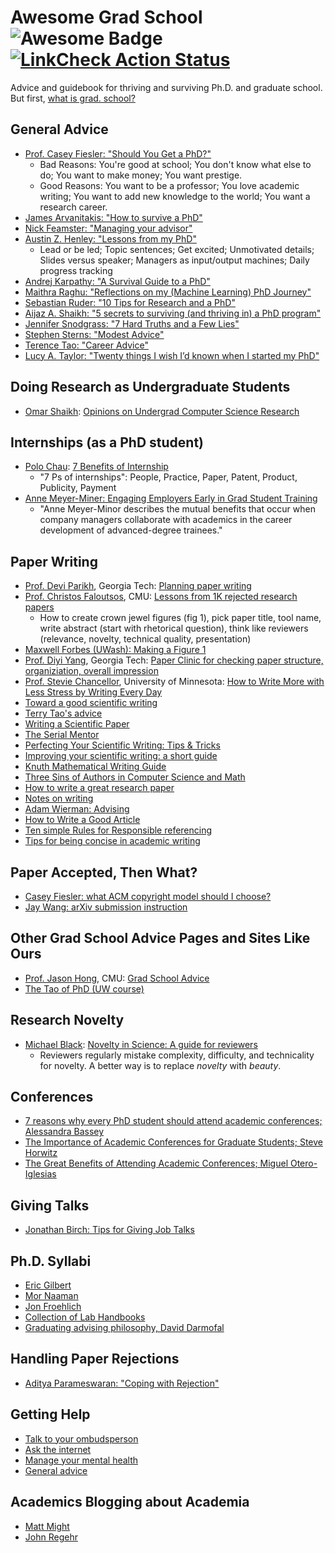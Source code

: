 # Awesome Grad School <img src="https://cdn.rawgit.com/sindresorhus/awesome/d7305f38d29fed78fa85652e3a63e154dd8e8829/media/badge.svg" alt="Awesome Badge"/> [![LinkCheck Action Status](https://github.com/poloclub/awesome-grad-school/workflows/LinkChecker/badge.svg)](https://github.com/poloclub/awesome-grad-school/actions)

Advice and guidebook for thriving and surviving Ph.D. and graduate school. But first, [what is grad. school?](https://matt.might.net/articles/phd-school-in-pictures/)

## General Advice
* [Prof. Casey Fiesler: "Should You Get a PhD?"](https://youtu.be/p4QiJNPSdWs)
  * Bad Reasons: You're good at school; You don't know what else to do; You want to make money; You want prestige.
  * Good Reasons: You want to be a professor; You love academic writing; You want to add new knowledge to the world; You want a research career. 
* [James Arvanitakis: "How to survive a PhD"](https://www.jamesarvanitakis.net/how-to-survive-a-phd-22-tips-from-the-dean-of-graduate-studies/)
* [Nick Feamster: "Managing your advisor"](https://medium.com/great-research/managing-your-advisor-bb9060f4f8ce)
* [Austin Z. Henley: "Lessons from my PhD"](https://web.eecs.utk.edu/~azh/blog/lessonsfrommyphd.html)
  * Lead or be led; Topic sentences; Get excited; Unmotivated details; Slides versus speaker; Managers as input/output machines; Daily progress tracking
* [Andrej Karpathy: "A Survival Guide to a PhD"](http://karpathy.github.io/2016/09/07/phd/)
* [Maithra Raghu: "Reflections on my (Machine Learning) PhD Journey"](https://maithraraghu.com/blog/2020/Reflections_on_my_Machine_Learning_PhD_Journey/)
* [Sebastian Ruder: "10 Tips for Research and a PhD"](https://ruder.io/10-tips-for-research-and-a-phd/)
* [Aijaz A. Shaikh: "5 secrets to surviving (and thriving in) a PhD program"](https://www.elsevier.com/connect/5-secrets-to-surviving-and-progressing-in-a-phd-program)
* [Jennifer Snodgrass: "7 Hard Truths and a Few Lies"](https://www.insidehighered.com/advice/2021/11/18/truths-about-academic-career-people-often-dont-share-opinion)
* [Stephen Sterns: "Modest Advice"](https://stearnslab.yale.edu/modest-advice)
* [Terence Tao: "Career Advice"](https://terrytao.wordpress.com/career-advice/)
* [Lucy A. Taylor: "Twenty things I wish I’d known when I started my PhD"](https://www.nature.com/articles/d41586-018-07332-x)

## Doing Research as Undergraduate Students
* [Omar Shaikh](https://oshaikh.com): [Opinions on Undergrad Computer Science Research](https://oshaikh.com/blog/undergrad-research)

## Internships (as a PhD student)

* [Polo Chau](https://faculty.cc.gatech.edu/~dchau/): [7 Benefits of Internship](https://youtu.be/sapIzA7T9_Y)
  * "7 Ps of internships": People, Practice, Paper, Patent, Product, Publicity, Payment 
* [Anne Meyer-Miner: Engaging Employers Early in Grad Student Training](https://www.insidehighered.com/advice/2021/11/29/why-engage-employers-early-grad-student-training-opinion)
  * "Anne Meyer-Minor describes the mutual benefits that occur when company managers collaborate with academics in the career development of advanced-degree trainees."

## Paper Writing
* [Prof. Devi Parikh](https://faculty.cc.gatech.edu/~parikh/), Georgia Tech: [Planning paper writing](https://deviparikh.medium.com/planning-paper-writing-553f497e8839)
* [Prof. Christos Faloutsos](https://www.cs.cmu.edu/~christos/), CMU: [Lessons from 1K rejected research papers](http://www.cs.cmu.edu/~christos/TMP/faloutsos_1KR.pptx)
  *  How to create crown jewel figures (fig 1), pick paper title, tool name, write abstract (start with rhetorical question), think like reviewers (relevance, novelty, technical quality, presentation)
* [Maxwell Forbes (UWash): Making a Figure 1](https://maxwellforbes.com/posts/figure-creation-tutorial-making-a-figure-1)
* [Prof. Diyi Yang](https://faculty.cc.gatech.edu/~dyang888/), Georgia Tech: [Paper Clinic for checking paper structure, organiziation, overall impression](https://docs.google.com/document/d/1B3vPV47FA77AOqTc4OEHhmCw7aCArLloK_pffC3H1n0/)
* [Prof. Stevie Chancellor](http://steviechancellor.com/), University of Minnesota: [How to Write More with Less Stress by Writing Every Day](https://stevie-chancellor.medium.com/how-to-write-more-with-less-stress-by-writing-every-day-20127c9ded66)
* [Toward a good scientific writing](https://link.springer.com/article/10.1007/s40071-014-0080-8)
* [Terry Tao's advice](https://terrytao.wordpress.com/advice-on-writing-papers/)
* [Writing a Scientific Paper](http://citeseerx.ist.psu.edu/viewdoc/download?doi=10.1.1.458.7523&rep=rep1&type=pdf)
* [The Serial Mentor](https://serialmentor.com/virtualbooks/)
* [Perfecting Your Scientific Writing: Tips & Tricks](https://elitemanuscripts.com/2020/04/17/perfecting-your-scientific-writing-tips-tricks/)
* [Improving your scientific writing: a short guide](https://lijunsun.github.io/files/ScientificWritingV39.pdf)
* [Knuth Mathematical Writing Guide](https://tex.loria.fr/typographie/mathwriting.pdf)
* [Three Sins of Authors in Computer Science and Math](http://www.cs.cmu.edu/~jrs/sins.html)
* [How to write a great research paper](https://www.microsoft.com/en-us/research/academic-program/write-great-research-paper/)
* [Notes on writing](http://people.csail.mit.edu/fredo/PUBLI/writing.pdf)
* [Adam Wierman: Advising](http://users.cms.caltech.edu/~adamw/advising.html)
* [How to Write a Good Article](http://people.csail.mit.edu/fredo/FredoBadWriting.pdf)
* [Ten simple Rules for Responsible referencing](https://journals.plos.org/ploscompbiol/article?id=10.1371/journal.pcbi.1006036#sec001)
* [Tips for being concise in academic writing](https://lauraripperproofreading.com/2018/01/26/how-to-be-concise-tips-for-academic-writing/)

## Paper Accepted, Then What?

* [Casey Fiesler: what ACM copyright model should I choose?](https://caseyfiesler.com/2014/10/02/acm-publication-copyright/)
* [Jay Wang: arXiv submission instruction](https://gist.github.com/xiaohk/ed587934d4fd5c3e4bc501020c9c8bda)

## Other Grad School Advice Pages and Sites Like Ours
* [Prof. Jason Hong](https://www.cs.cmu.edu/~jasonh/), CMU: [Grad School Advice](http://www.cs.cmu.edu/~jasonh/advice.html)
* [The Tao of PhD (UW course)](https://courses.cs.washington.edu/courses/cse590x/22wi/resources/)
## Research Novelty
* [Michael Black](http://ps.is.mpg.de/person/black): [Novelty in Science: A guide for reviewers](https://perceiving-systems.blog/en/news/novelty-in-science)
  *  Reviewers regularly mistake complexity, difficulty, and technicality for novelty. A better way is to replace *novelty* with *beauty*.

## Conferences

* [7 reasons why every PhD student should attend academic conferences; Alessandra Bassey](https://authorservices.taylorandfrancis.com/phd-conferences/)
* [The Importance of Academic Conferences for Graduate Students; Steve Horwitz](https://theihs.org/blog/the-importance-of-academic-conferences-for-graduate-students/)
* [The Great Benefits of Attending Academic Conferences; Miguel Otero-Iglesias](https://www.uaces.org/resources/articles/great-benefits-attending-academic-conferences)


## Giving Talks

* [Jonathan Birch: Tips for Giving Job Talks](https://twitter.com/birchlse/status/1491006458993209352)

## Ph.D. Syllabi

* [Eric Gilbert](https://docs.google.com/document/d/11D3kHElzS2HQxTwPqcaTnU5HCJ8WGE5brTXI4KLf4dM)
* [Mor Naaman](https://s.tech.cornell.edu/phd-syllabus/)
* [Jon Froehlich](https://docs.google.com/document/d/1YiiDsfpiolpXjUTj8xWrQwQQUzqrfqT9bocOpaYDrtI/edit)
* [Collection of Lab Handbooks](https://github.com/samuelmehr/labhandbooks)
* [Graduating advising philosophy, David Darmofal](http://darmofal.mit.edu/graduate-advising-philosophy)

## Handling Paper Rejections

* [Aditya Parameswaran: "Coping with Rejection"](https://www.loom.com/embed/89bfb10668d94595b265a156126474a5)



## Getting Help

* [Talk to your ombudsperson](https://ombuds.oregonstate.edu/what-ombuds)
* [Ask the internet](https://academia.stackexchange.com/)
* [Manage your mental health](https://www.phdstudies.com/article/managing-your-mental-health-as-a-phd-student/)
* [General advice](https://inomics.com/advice/10-biggest-struggles-of-phd-students-610514)

## Academics Blogging about Academia

* [Matt Might](https://matt.might.net/#blog)
* [John Regehr](https://blog.regehr.org/)
